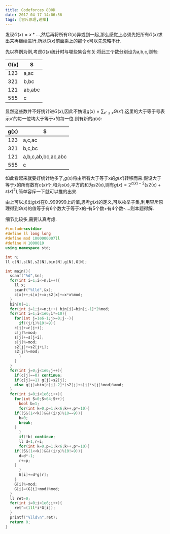 ```yaml
---
title: Codeforces 800D
date: 2017-04-17 14:06:56
tags: [容斥原理,递推]
---
```

发现$G(x)=x*...$,然后再将所有$G(x)$异或到一起,那么感觉上必须先把所有$G(x)$求出来再继续进行.所以$G(x)$前面乘上的那个x可以先忽略不计.

先以样例为例,考虑$G(x)$统计时与哪些集合有关:将此三个数分别设为a,b,c,则有:

|G(x)      |S           |
|---------|---------|
|123       |a,ac     |
|321       |b,bc     |
|121       |ab,abc|
|555       |c            |

显然这些数并不好统计进$G(x)$,因此不妨设$g(x)=\sum_{x' \leq x}{G(x')}$,这里的大于等于号表示$x'$的每一位均大于等于$x$的每一位.则有新的$g(x)$:

|g(x)                              |S                                     |
|-----------------------|-----------------------|
|123                               |a,c,ac                           |
|321                               |b,c,bc                           |
|121                               |a,b,c,ab,bc,ac,abc|
|555                               |c                                    |

如此看起来就要好统计地多了,$g(x)$将由所有大于等于x的$g(x')$转移而来.假设大于等于x的所有数有$c(x)$个,和为$s(x)$,平方的和为$s2(x)$,则有$g(x)=2^{c(x)-2}(s2(x)+s(x)^2)$,简单容斥一下就可以推的出来.

由上可以求出$g(x)$在0..999999上的值,思考$g(x)$的定义,可以枚举子集,利用容斥原理得到$G(x)$的值等于有6个数大于等于x的-有5个数+有4个数-....则本题得解.

细节比较多,需要认真考虑.

<!--more-->

```cpp
#include<cstdio>
#define ll long long
#define mod 1000000007ll
#define N 1000010
using namespace std;

int n;
ll c[N],s[N],s2[N],bin[N],g[N],G[N];

int main(){
  scanf("%d",&n);
  for(int i=1;i<=n;i++){
    ll x;
    scanf("%lld",&x);
    c[x]++;s[x]+=x;s2[x]+=x*x%mod;
  }
  bin[0]=1;
  for(int i=1;i<=n;i++) bin[i]=bin[i-1]*2%mod;
  for(int i=1;i<1e6;i*=10){
    for(int j=1e6-1;j>=0;j--){
      if((j/i)%10!=9){
	c[j]+=c[j+i];
	c[j]%=mod;
	s[j]+=s[j+i];
	s[j]%=mod;
	s2[j]+=s2[j+i];
	s2[j]%=mod;
      }
    }
  }
  for(int j=0;j<1e6;j++){
    if(c[j]==0) continue;
    if(c[j]==1) g[j]=s2[j];
    else g[j]=bin[c[j]-2]*(s2[j]+s[j]*s[j]%mod)%mod;
  }
  for(int i=0;i<1e6;i++){
    for(int S=0;S<64;S++){
      bool b=1;
      for(int k=0,p=1;k<6;k++,p*=10){
	if((S&(1<<k))&&((i/p)%10==9)){
	  b=0;
	  break;
	}
      }
      if(!b) continue;
      ll d=1,r=i;
      for(int k=0,p=1;k<6;k++,p*=10){
	if((S&(1<<k))&&((i/p)%10!=9)){
	  d=d*-1;
	  r+=p;
	}
      }
      G[i]+=d*g[r];
    }
    G[i]%=mod;
    G[i]=(G[i]+mod)%mod;
  }
  ll ret=0;
  for(int i=0;i<1e6;i++){
    ret^=(1ll*i*G[i]);
  }
  printf("%lld\n",ret);
  return 0;
}
```